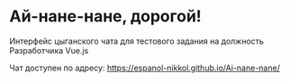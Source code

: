 # Ай-нане-нане, дорогой!

Интерфейс цыганского чата для тестового задания на должность Разработчика Vue.js

Чат доступен по адресу: https://espanol-nikkol.github.io/Ai-nane-nane/
